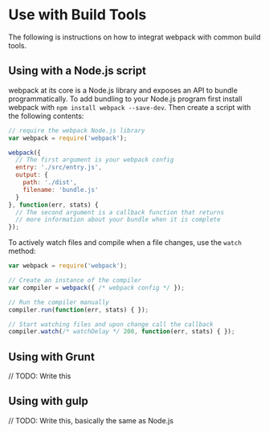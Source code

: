 # Use with Build Tools

The following is instructions on how to integrat webpack with common build tools.

## Using with a Node.js script

webpack at its core is a Node.js library and exposes an API to bundle programmatically. To add bundling to your Node.js program first install webpack with `npm install webpack --save-dev`. Then create a script with the following contents:

``` javascript
// require the webpack Node.js library
var webpack = require('webpack');

webpack({
  // The first argument is your webpack config
  entry: './src/entry.js',
  output: {
    path: './dist',
    filename: 'bundle.js'
  }
}, function(err, stats) {
  // The second argument is a callback function that returns
  // more information about your bundle when it is complete
});
```

To actively watch files and compile when a file changes, use the `watch` method:

``` javascript
var webpack = require('webpack');

// Create an instance of the compiler
var compiler = webpack({ /* webpack config */ });

// Run the compiler manually
compiler.run(function(err, stats) { });

// Start watching files and upon change call the callback
compiler.watch(/* watchDelay */ 200, function(err, stats) { });
```

## Using with Grunt

// TODO: Write this

## Using with gulp

// TODO: Write this, basically the same as Node.js
